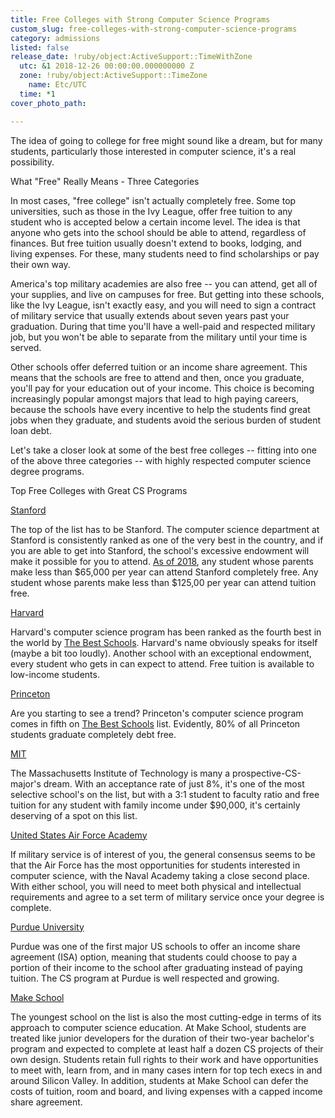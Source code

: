 ```yaml
---
title: Free Colleges with Strong Computer Science Programs
custom_slug: free-colleges-with-strong-computer-science-programs
category: admissions
listed: false
release_date: !ruby/object:ActiveSupport::TimeWithZone
  utc: &1 2018-12-26 00:00:00.000000000 Z
  zone: !ruby/object:ActiveSupport::TimeZone
    name: Etc/UTC
  time: *1
cover_photo_path: 

---
```

The idea of going to college for free might sound like a dream, but for many students, particularly those interested in computer science, it's a real possibility.

What "Free" Really Means - Three Categories

In most cases, "free college" isn't actually completely free. Some top universities, such as those in the Ivy League, offer free tuition to any student who is accepted below a certain income level. The idea is that anyone who gets into the school should be able to attend, regardless of finances. But free tuition usually doesn't extend to books, lodging, and living expenses. For these, many students need to find scholarships or pay their own way.

America's top military academies are also free -- you can attend, get all of your supplies, and live on campuses for free. But getting into these schools, like the Ivy League, isn't exactly easy, and you will need to sign a contract of military service that usually extends about seven years past your graduation. During that time you'll have a well-paid and respected military job, but you won't be able to separate from the military until your time is served.

Other schools offer deferred tuition or an income share agreement. This means that the schools are free to attend and then, once you graduate, you'll pay for your education out of your income. This choice is becoming increasingly popular amongst majors that lead to high paying careers, because the schools have every incentive to help the students find great jobs when they graduate, and students avoid the serious burden of student loan debt.

Let's take a closer look at some of the best free colleges -- fitting into one of the above three categories -- with highly respected computer science degree programs.

Top Free Colleges with Great CS Programs

[Stanford](https://cs.stanford.edu/)

The top of the list has to be Stanford. The computer science department at Stanford is consistently ranked as one of the very best in the country, and if you are able to get into Stanford, the school's excessive endowment will make it possible for you to attend. [As of 2018](https://financialaid.stanford.edu/undergrad/how/parent.html), any student whose parents make less than $65,000 per year can attend Stanford completely free. Any student whose parents make less than $125,00 per year can attend tuition free.

[Harvard](https://www.seas.harvard.edu/computer-science)

Harvard's computer science program has been ranked as the fourth best in the world by [The Best Schools](https://thebestschools.org/features/best-computer-science-programs-in-the-world/). Harvard's name obviously speaks for itself (maybe a bit too loudly). Another school with an exceptional endowment, every student who gets in can expect to attend. Free tuition is available to low-income students.

[Princeton](https://www.cs.princeton.edu/)

Are you starting to see a trend? Princeton's computer science program comes in fifth on [The Best Schools](https://thebestschools.org/features/best-computer-science-programs-in-the-world/) list. Evidently, 80% of all Princeton students graduate completely debt free.

[MIT](https://www.eecs.mit.edu/)

The Massachusetts Institute of Technology is many a prospective-CS-major's dream. With an acceptance rate of just 8%, it's one of the most selective school's on the list, but with a 3:1 student to faculty ratio and free tuition for any student with family income under $90,000, it's certainly deserving of a spot on this list.

[United States Air Force Academy](https://www.usafa.edu/academic/computer-science/)

If military service is of interest of you, the general consensus seems to be that the Air Force has the most opportunities for students interested in computer science, with the Naval Academy taking a close second place. With either school, you will need to meet both physical and intellectual requirements and agree to a set term of military service once your degree is complete.

[Purdue University](https://www.cs.purdue.edu/)

Purdue was one of the first major US schools to offer an income share agreement (ISA) option, meaning that students could choose to pay a portion of their income to the school after graduating instead of paying tuition. The CS program at Purdue is well respected and growing.

[Make School](https://www.makeschool.com/computer-science)

The youngest school on the list is also the most cutting-edge in terms of its approach to computer science education. At Make School, students are treated like junior developers for the duration of their two-year bachelor's program and expected to complete at least half a dozen CS projects of their own design. Students retain full rights to their work and have opportunities to meet with, learn from, and in many cases intern for top tech execs in and around Silicon Valley. In addition, students at Make School can defer the costs of tuition, room and board, and living expenses with a capped income share agreement.